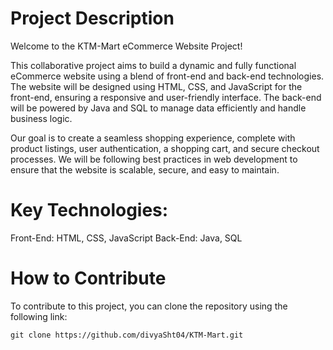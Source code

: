 # Project Description
Welcome to the KTM-Mart eCommerce Website Project!

This collaborative project aims to build a dynamic and fully functional eCommerce website using a blend of front-end and back-end technologies. The website will be designed using HTML, CSS, and JavaScript for the front-end, ensuring a responsive and user-friendly interface. The back-end will be powered by Java and SQL to manage data efficiently and handle business logic.

Our goal is to create a seamless shopping experience, complete with product listings, user authentication, a shopping cart, and secure checkout processes. We will be following best practices in web development to ensure that the website is scalable, secure, and easy to maintain.

# Key Technologies:

Front-End: HTML, CSS, JavaScript
Back-End: Java, SQL



# How to Contribute
To contribute to this project, you can clone the repository using the following link:

```
git clone https://github.com/divyaSht04/KTM-Mart.git
